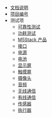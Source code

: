 <!-- docs/_sidebar.md -->

 
- [文档说明](./文档说明/intro.md) 
- [项目编号](./项目编号/intro.md) 
- 测试项
    - [可靠性测试](./测试项/可靠性测试.md)
    - [功耗测试](./测试项/功耗测试.md)
    - [M5Stack 产品](./测试项/M5Stack.md)
    - [接口](./测试项/接口.md)
    - [电源](./测试项/电源.md)
    - [电池](./测试项/电池.md)
    - [显示屏](./测试项/显示屏.md)
    - [触摸屏](./测试项/触摸屏.md)
    - [摄像头](./测试项/摄像头.md)
    - [音频](./测试项/音频.md)
    - [无线通信](./测试项/无线通信.md)
    - [有线通信](./测试项/有线通信.md)
    - [传感器](./测试项/传感器.md)
    - [执行器](./测试项/执行器.md)